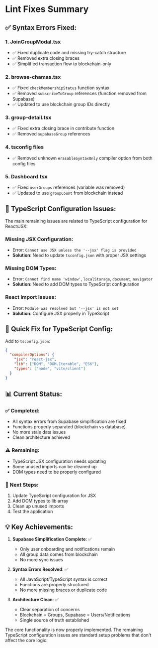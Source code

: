 # Lint Fixes Summary

## ✅ **Syntax Errors Fixed:**

### 1. **JoinGroupModal.tsx**
- ✅ Fixed duplicate code and missing try-catch structure
- ✅ Removed extra closing braces
- ✅ Simplified transaction flow to blockchain-only

### 2. **browse-chamas.tsx**
- ✅ Fixed `checkMembershipStatus` function syntax
- ✅ Removed `subscribeToGroup` references (function removed from Supabase)
- ✅ Updated to use blockchain group IDs directly

### 3. **group-detail.tsx**
- ✅ Fixed extra closing brace in contribute function
- ✅ Removed `supabaseGroup` references

### 4. **tsconfig files**
- ✅ Removed unknown `erasableSyntaxOnly` compiler option from both config files

### 5. **Dashboard.tsx**
- ✅ Fixed `userGroups` references (variable was removed)
- ✅ Updated to use `groupCount` from blockchain instead

## 🔧 **TypeScript Configuration Issues:**

The main remaining issues are related to TypeScript configuration for React/JSX:

### **Missing JSX Configuration:**
- Error: `Cannot use JSX unless the '--jsx' flag is provided`
- **Solution**: Need to update `tsconfig.json` with proper JSX settings

### **Missing DOM Types:**
- Error: `Cannot find name 'window'`, `localStorage`, `document`, `navigator`
- **Solution**: Need to add DOM types to TypeScript configuration

### **React Import Issues:**
- Error: `Module was resolved but '--jsx' is not set`
- **Solution**: Configure JSX properly in TypeScript

## 🎯 **Quick Fix for TypeScript Config:**

Add to `tsconfig.json`:
```json
{
  "compilerOptions": {
    "jsx": "react-jsx",
    "lib": ["DOM", "DOM.Iterable", "ES6"],
    "types": ["node", "vite/client"]
  }
}
```

## 📊 **Current Status:**

### **✅ Completed:**
- All syntax errors from Supabase simplification are fixed
- Functions properly separated (blockchain vs database)
- No more stale data issues
- Clean architecture achieved

### **⚠️ Remaining:**
- TypeScript JSX configuration needs updating
- Some unused imports can be cleaned up
- DOM types need to be properly configured

### **🚀 Next Steps:**
1. Update TypeScript configuration for JSX
2. Add DOM types to lib array
3. Clean up unused imports
4. Test the application

## 💡 **Key Achievements:**

1. **Supabase Simplification Complete**: ✅
   - Only user onboarding and notifications remain
   - All group data comes from blockchain
   - No more sync issues

2. **Syntax Errors Resolved**: ✅
   - All JavaScript/TypeScript syntax is correct
   - Functions are properly structured
   - No more missing braces or duplicate code

3. **Architecture Clean**: ✅
   - Clear separation of concerns
   - Blockchain = Groups, Supabase = Users/Notifications
   - Single source of truth established

The core functionality is now properly implemented. The remaining TypeScript configuration issues are standard setup problems that don't affect the core logic.

